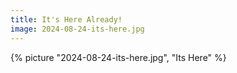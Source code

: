 ```yaml
---
title: It's Here Already!
image: 2024-08-24-its-here.jpg
---
```


{% picture "2024-08-24-its-here.jpg", "Its Here" %}

